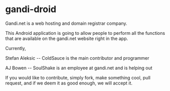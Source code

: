 gandi-droid
===========

Gandi.net is a web hosting and domain registrar company.

This Android application is going to allow people to perform all the functions that are available on the gandi.net website right in the app.


Currently, 

Stefan Aleksic -- ColdSauce is the main contributor and programmer

AJ Bowen -- SoulShake is an employee at gandi.net and is helping out

If you would like to contribute, simply fork, make something cool, pull request, and if we deem it as good enough, we will accept it.
